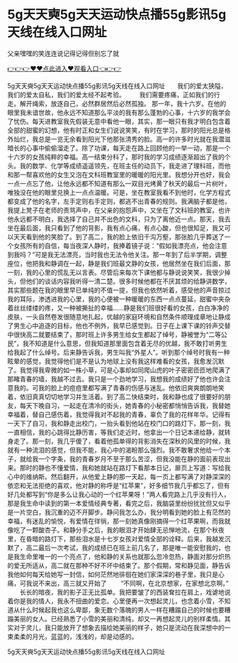 # 5g天天奭5g天天运动快点播55g影讯5g天线在线入口网址
父亲嘿嘿的笑连连说记得记得但别忘了就

<a href="https://github.com/getmal/fdwwt/issues/2">👉👉👉♥♥点此进入♥观看入口👈👉👉</a>

5g天天奭5g天天运动快点播55g影讯5g天线在线入口网址　　我们的爱太狭隘，我们的爱太自私，我们的爱太经不起考验。
　　我们需要疼痛，正如我们的行走。解开绳索，放逐自己，必然群居然后必然孤独。
那一年，我十六岁。在他的眼里我未谙世故，他永远不知道那么平淡的我有那么蓬勃的心事，十六岁的我学会了忧伤。每天进教室我先假装无意中看他一眼，其实，那一眼只有我才明白包含着全部的甜蜜的幻想，他有时正和女生们说说笑笑，有时在学习，那时的阳光总是格外灿烂，我总是一览无余看到阳光下他那张清秀的脸。高一的许多时光就在我潜滋暗长的心事中偷偷溜走了。除了功课，每天走在路上回顾他的一举一动，那是一个十六岁的女孩纯粹的幸福。高一结束分科了，那时我的学习成绩逐渐超出了我的个头。我的数学、化学等成绩遥遥领先，在班主任的动员下，我走进了理科班，而他和那一帮喜欢他的女生又泡在文科班教室里的暖暖的阳光里。我想分开也好，我会一点一点忘了他，让他永远都不知道有那么一双目光烤黄了秋天的最后一片树叶，唯独没在他的眼里兑换上一点点温暖。可是，坐在教室我看不到他时，化学方程式都变成了他的名字，左手定则右手定则，都逃不出青春的规则。我满脑子都是他，我提上凳子在老师的责骂声中，在父亲的抱怨声中，又坐在了文科班的教室。也许他永远都不明白，我选择了自己并不出色的文科，只为了离他近一点。那天，我去坐在最后面，我只看到了他的背影，我有点心痛，有点心酸，但也很知足，我又可以天天看到他的笑脸了。到了高二，我的脸上依旧千沟万壑，那张脸几乎葬送了一个女孩所有的自信，每当夜深人静时，我捧着镜子说：“假如我漂亮点，他会注意到我吗？”可是我无法漂亮，当时我也无法令他关注。那一年到了后半学期，调整座位，他把我和静调在一起，静是我们班最文静的女孩，他居然坐在我们后面，那一刻，我的心里的慌乱无以言表。尽管后来每次下课他都与静说说笑笑，我很少掉头，但他们的谈话内容我听得一清二楚。很多时候他都在不厌其烦的给静讲数学，其实那些题在我的眼里早已单纯的不值一提，但我也依然听着，感受他的声音掠过我的耳际，渗透进我的心里，我的心便被一种暖暖的东西一点点蔓延，甜蜜中夹杂着丝丝缕缕的疼，又一种被撕扯的幸福……静是我们班很好看的女孩，白白净净的皮肤，一头自然卷发很随意地扎起，优越的家庭环境和自然条件顺理成章地让静成了男生心中追逐的目标，他也不例外，我早已感觉到。日子在上课下课的铃声交替中很快高二就要结束了，那时班上许多男生给女生都起了绰号，静被誉为“二等公民”，我不知道是什么意思，但我知道那里面包含着无尽的优越，我不敢打听男生给我起了什么绰号。后来静告诉我，男生叫我“外星人”。听到那个绰号时我有一种眩晕的感觉，我觉得他们是不是认为地球上没有我这样难看的女孩，我愈发沉默了。我觉得我卑微的如一株小草，可是心事却如同爬山虎的叶子密密匝匝地爬满了那睹青春的墙，我越不过去。我只是一个劲地学习，我想我的成绩好了他也许会注意我的。可我的脸上的痘痘里都写满了青春的伤感与迷乱。他依旧爽爽朗朗地笑着，依旧真真切切地学习并生活着。到了高二快结束时，我和静也成了很要好的朋友，每天下晚自习，一起走在清冷的街头，她青春的小秘密都悄悄告诉我，我替她幸福着，替自己感伤着，我觉得我对不起我的青春，辜负了我的花样年华。记得有一天下了自习，我和静走出校门，一抬头看到他站在校门口的路灯下，那一刻，我一直相信，我的心跳得比静历害，等我们走近时，他拿出一个日记本递给静，就转身走了。那一刻，我几乎傻了，看着他孤单得的背影消失在深秋的风里的时候，我就有一种流泪的感觉，但我不能，我心中的渴盼那么强烈。我不敢奢求他给一个本子，就给我一个字条，我的青春岁月不至于那么苦涩，但我没能在静的面前表现出来。那时的静也不懂爱情，我和她就站在路灯下看那本日记，扉页上写道：写给我心中的维纳斯。然后翻开，从他爱上静的那一天起，每一页上都写满了对静深深的依恋和无法拒绝的喜欢，他对静的称呼是“红苹果”，好多细节我几乎都忘了，但有好几处都写到“你是多么让我心动的一个红苹果呀！”两人看完路上几乎没有行人，那是我生命中读到的第一本爱情经典专著，看完之后，我脑袋里纷纷扰扰但又似乎是一片空白，我沉重的迈不开脚步。静问我怎么办，我分明看到她的脸上有茫然的幸福，有迷乱的愉悦，有爱情在徉徜，那一刻她真像刚摘得一个红苹果啊，而我就像吃了一颗酸杏子。和静分手之后，我的眼泪才开始肆无忌惮地流，在那个秋夜里，在昏暗的路灯下，那些泪水是十七岁女孩对爱情全部的诠释。后来，我越发沉默了，高二最后一次考试，我的成绩已在班上前几名了，那是唯一能安慰我的，也是我生命里唯一的一个亮点了，他和静的关系也就那么忽冷忽热，静面对那分炽热的爱无所适从，高二就在那种不好不坏中结束了。那个假期，常和静见面，静告诉我他如何每天给她写一封信，如何茫然地徘徊在她们家深深的巷子里，我只是心痛，可我说不来出，高三就又开始了
　　“不同啊，在北京想家，在家想北京啊。”
　　长长的暗夜，我的影子正无比孤单。我把要皱了的西装耷拉在肩上，戏谑地说着你是我的情人，我永不扭曲的爱恋。心里便再一次想起灵儿，也念着小雪，不知道从什么时候起我也这么卑鄙，象无数个落魄的男人一样在糟蹋自己的时候也要糟蹋美丽的女人。已经熟悉了小雪的美丽和清纯，却又一再想起灵儿的别样柔情。其实对于灵儿，我只能放开了想象去描绘她美丽的样子，她只是流动在我深想中的一束柔柔的月光，蓝蓝的，浅浅的，却是动感的。

5g天天奭5g天天运动快点播55g影讯5g天线在线入口网址
